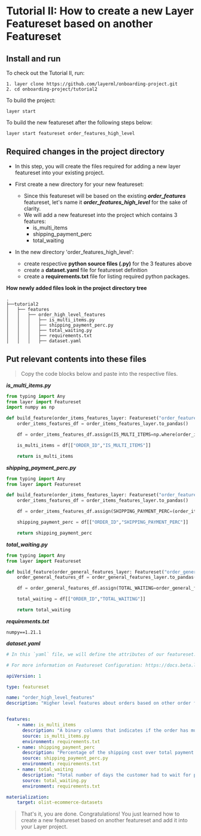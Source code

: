 # Tutorial II: How to create a new Layer Featureset based on another Featureset

## Install and run
To check out the Tutorial II, run:
```commandline
1. layer clone https://github.com/layerml/onboarding-project.git
2. cd onboarding-project/tutorial2
```

To build the project:
```commandline
layer start
```

To build the new featureset after the following steps below:
```commandline
layer start featureset order_features_high_level
```

## Required changes in the project directory

- In this step, you will create the files required for adding a new layer featureset into your existing project.


- First create a new directory for your new featureset:
  - Since this featureset will be based on the existing ***order_features*** featureset, 
  let's name it ***order_features_high_level*** for the sake of clarity.
  - We will add a new featureset into the project which contains 3 features:
    - is_multi_items
    - shipping_payment_perc
    - total_waiting


- In the new directory 'order_features_high_level':
  - create respective **python source files (.py)** for the 3 features above 
  - create a **dataset.yaml** file for featureset definition 
  - create a **requirements.txt** file for listing required python packages.

**How newly added files look in the project directory tree**
```
.
├──tutorial2  
│   ├── features
│   │   ├── order_high_level_features
│   │   │   ├── is_multi_items.py
│   │   │   ├── shipping_payment_perc.py
│   │   │   ├── total_waiting.py
│   │   │   ├── requirements.txt
│   │   │   ├── dataset.yaml
```
## Put relevant contents into these files
>Copy the code blocks below and paste into the respective files.

***is_multi_items.py***
```python
from typing import Any
from layer import Featureset
import numpy as np

def build_feature(order_items_features_layer: Featureset("order_features")) -> Any:
    order_items_features_df = order_items_features_layer.to_pandas()

    df = order_items_features_df.assign(IS_MULTI_ITEMS=np.where(order_items_features_df.TOTAL_ITEMS > 1.0, 1, 0))

    is_multi_items = df[["ORDER_ID","IS_MULTI_ITEMS"]]

    return is_multi_items
```
***shipping_payment_perc.py***
```python
from typing import Any
from layer import Featureset

def build_feature(order_items_features_layer: Featureset("order_features")) -> Any:
    order_items_features_df = order_items_features_layer.to_pandas()

    df = order_items_features_df.assign(SHIPPING_PAYMENT_PERC=(order_items_features_df.TOTAL_FREIGHT_PRICE / (order_items_features_df.TOTAL_PRODUCT_PRICE + order_items_features_df.TOTAL_FREIGHT_PRICE)) * 100)

    shipping_payment_perc = df[["ORDER_ID","SHIPPING_PAYMENT_PERC"]]

    return shipping_payment_perc
```

***total_waiting.py***
```python
from typing import Any
from layer import Featureset

def build_feature(order_general_features_layer: Featureset("order_general_features")) -> Any:
    order_general_features_df = order_general_features_layer.to_pandas()

    df = order_general_features_df.assign(TOTAL_WAITING=order_general_features_df.PAYMENT_APPROVEMENT_WAITING.astype(int) + order_general_features_df.DELIVERED_CARRIER_WAITING.astype(int))

    total_waiting = df[["ORDER_ID","TOTAL_WAITING"]]

    return total_waiting

```

***requirements.txt***
```text
numpy==1.21.1
```

***dataset.yaml***
```yaml
# In this `yaml` file, we will define the attributes of our featureset.

# For more information on Featureset Configuration: https://docs.beta.layer.co/docs/datacatalog/featuresets

apiVersion: 1

type: featureset

name: "order_high_level_features"
description: "Higher level features about orders based on other order featureset: order_features"


features:
    - name: is_multi_items
      description: "A binary columns that indicates if the order has multiple items (1) or not (0)."
      source: is_multi_items.py
      environment: requirements.txt
    - name: shipping_payment_perc
      description: "Percentage of the shipping cost over total payment."
      source: shipping_payment_perc.py
      environment: requirements.txt
    - name: total_waiting
      description: "Total number of days the customer had to wait for payment approvement and carrier to pick up the items of the order."
      source: total_waiting.py
      environment: requirements.txt

materialization:
    target: olist-ecommerce-datasets
```

> That's it, you are done. Congratulations! You just learned how to create a new featureset based on another featureset and add it into your Layer project.


